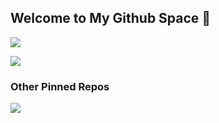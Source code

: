 ## Welcome to My Github Space 👋

![](https://github-readme-stats.vercel.app/api?username=highestop&show_icons=true)

![](https://github-readme-stats.vercel.app/api/top-langs/?username=highestop&layout=compact)

### Other Pinned Repos

[![](https://github-readme-stats.vercel.app/api/pin?username=yfd-feer&repo=frontend-reading)](https://github.com/yfd-feer/frontend-reading/issues)

